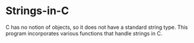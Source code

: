 # Strings-in-C
C has no notion of objects, so it does not have a standard string type. This program incorporates various functions that handle strings in C.
